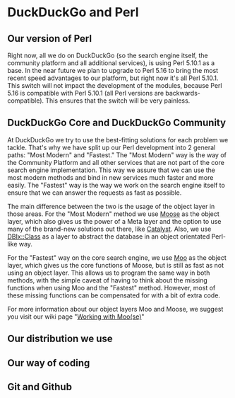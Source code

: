# DuckDuckGo and Perl

## Our version of Perl

Right now, all we do on DuckDuckGo (so the search engine itself, the community platform and all additional services), is using Perl 5.10.1 as a base. In the near future we plan to upgrade to Perl 5.16 to bring the most recent speed advantages to our platform, but right now it's all Perl 5.10.1. This switch will not impact the development of the modules, because Perl 5.16 is compatible with Perl 5.10.1 (all Perl versions are backwards-compatible). This ensures that the switch will be very painless.

## DuckDuckGo Core and DuckDuckGo Community

At DuckDuckGo we try to use the best-fitting solutions for each problem we tackle. That's why we have split up our Perl development into 2 general paths: "Most Modern" and "Fastest." The "Most Modern" way is the way of the Community Platform and all other services that are not part of the core search engine implementation. This way we assure that we can use the most modern methods and bind in new services much faster and more easily. The "Fastest" way is the way we work on the search engine itself to ensure that we can answer the requests as fast as possible.

The main difference between the two is the usage of the object layer in those areas. For the "Most Modern" method we use [Moose](https://metacpan.org/module/Moose) as the object layer, which also gives us the power of a Meta layer and the option to use many of the brand-new solutions out there, like [Catalyst](http://www.catalystframework.org/). Also, we use [DBIx::Class](http://metacpan.org/module/DBIx::Class) as a layer to abstract the database in an object orientated Perl-like way.

For the "Fastest" way on the core search engine, we use [Moo](https://metacpan.org/Moo) as the object layer, which gives us the core functions of Moose, but is still as fast as not using an object layer. This allows us to program the same way in both methods, with the simple caveat of having to think about the missing functions when using Moo and the "Fastest" method. However, most of these missing functions can be compensated for with a bit of extra code.

For more information about our object layers Moo and Moose, we suggest you visit our wiki page "[Working with Moo(se)](https://github.com/duckduckgo/duckduckgo/wiki/PerlOO)"

## Our distribution we use

## Our way of coding

## Git and Github

